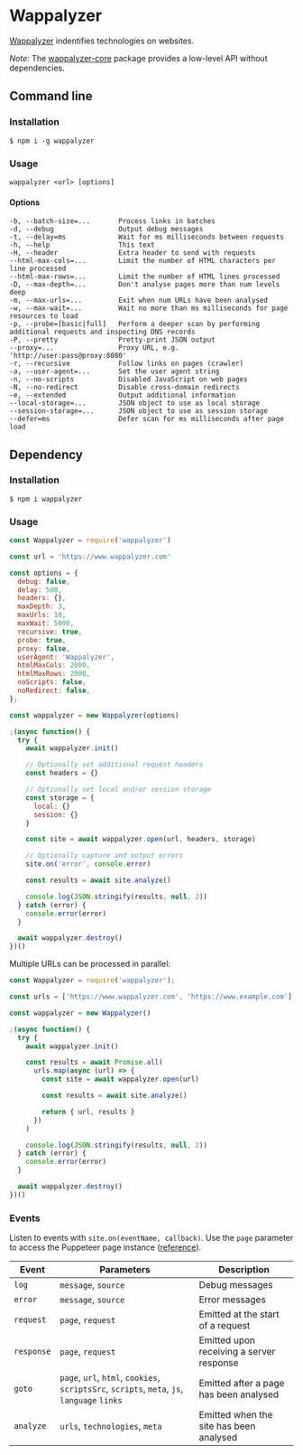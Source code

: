 # Wappalyzer

[Wappalyzer](https://www.wappalyzer.com/) indentifies technologies on websites. 

*Note:* The [wappalyzer-core](https://www.npmjs.com/package/wappalyzer-core) package provides a low-level API without dependencies.

## Command line

### Installation

```shell
$ npm i -g wappalyzer
```

### Usage

```
wappalyzer <url> [options]
```

#### Options

```
-b, --batch-size=...       Process links in batches
-d, --debug                Output debug messages
-t, --delay=ms             Wait for ms milliseconds between requests
-h, --help                 This text
-H, --header               Extra header to send with requests
--html-max-cols=...        Limit the number of HTML characters per line processed
--html-max-rows=...        Limit the number of HTML lines processed
-D, --max-depth=...        Don't analyse pages more than num levels deep
-m, --max-urls=...         Exit when num URLs have been analysed
-w, --max-wait=...         Wait no more than ms milliseconds for page resources to load
-p, --probe=[basic|full]   Perform a deeper scan by performing additional requests and inspecting DNS records
-P, --pretty               Pretty-print JSON output
--proxy=...                Proxy URL, e.g. 'http://user:pass@proxy:8080'
-r, --recursive            Follow links on pages (crawler)
-a, --user-agent=...       Set the user agent string
-n, --no-scripts           Disabled JavaScript on web pages
-N, --no-redirect          Disable cross-domain redirects
-e, --extended             Output additional information
--local-storage=...        JSON object to use as local storage
--session-storage=...      JSON object to use as session storage
--defer=ms                 Defer scan for ms milliseconds after page load

```


## Dependency

### Installation

```shell
$ npm i wappalyzer
```

### Usage

```javascript
const Wappalyzer = require('wappalyzer')

const url = 'https://www.wappalyzer.com'

const options = {
  debug: false,
  delay: 500,
  headers: {},
  maxDepth: 3,
  maxUrls: 10,
  maxWait: 5000,
  recursive: true,
  probe: true,
  proxy: false,
  userAgent: 'Wappalyzer',
  htmlMaxCols: 2000,
  htmlMaxRows: 2000,
  noScripts: false,
  noRedirect: false,
};

const wappalyzer = new Wappalyzer(options)

;(async function() {
  try {
    await wappalyzer.init()

    // Optionally set additional request headers
    const headers = {}

    // Optionally set local and/or session storage
    const storage = {
      local: {}
      session: {}
    }

    const site = await wappalyzer.open(url, headers, storage)

    // Optionally capture and output errors
    site.on('error', console.error)

    const results = await site.analyze()

    console.log(JSON.stringify(results, null, 2))
  } catch (error) {
    console.error(error)
  }

  await wappalyzer.destroy()
})()
```

Multiple URLs can be processed in parallel:

```javascript
const Wappalyzer = require('wappalyzer');

const urls = ['https://www.wappalyzer.com', 'https://www.example.com']

const wappalyzer = new Wappalyzer()

;(async function() {
  try {
    await wappalyzer.init()

    const results = await Promise.all(
      urls.map(async (url) => {
        const site = await wappalyzer.open(url)

        const results = await site.analyze()

        return { url, results }
      })
    )

    console.log(JSON.stringify(results, null, 2))
  } catch (error) {
    console.error(error)
  }

  await wappalyzer.destroy()
})()
```

### Events

Listen to events with `site.on(eventName, callback)`. Use the `page` parameter to access the Puppeteer page instance ([reference](https://github.com/puppeteer/puppeteer/blob/main/docs/api.md#class-page)).

| Event       | Parameters                     | Description                              |
|-------------|--------------------------------|------------------------------------------|
| `log`       | `message`, `source`            | Debug messages                           |
| `error`     | `message`, `source`            | Error messages                           |
| `request`   | `page`, `request`              | Emitted at the start of a request        |
| `response`  | `page`, `request`              | Emitted upon receiving a server response |
| `goto`      | `page`, `url`, `html`, `cookies`, `scriptsSrc`, `scripts`, `meta`, `js`, `language` `links` | Emitted after a page has been analysed |
| `analyze`   | `urls`, `technologies`, `meta` | Emitted when the site has been analysed |
